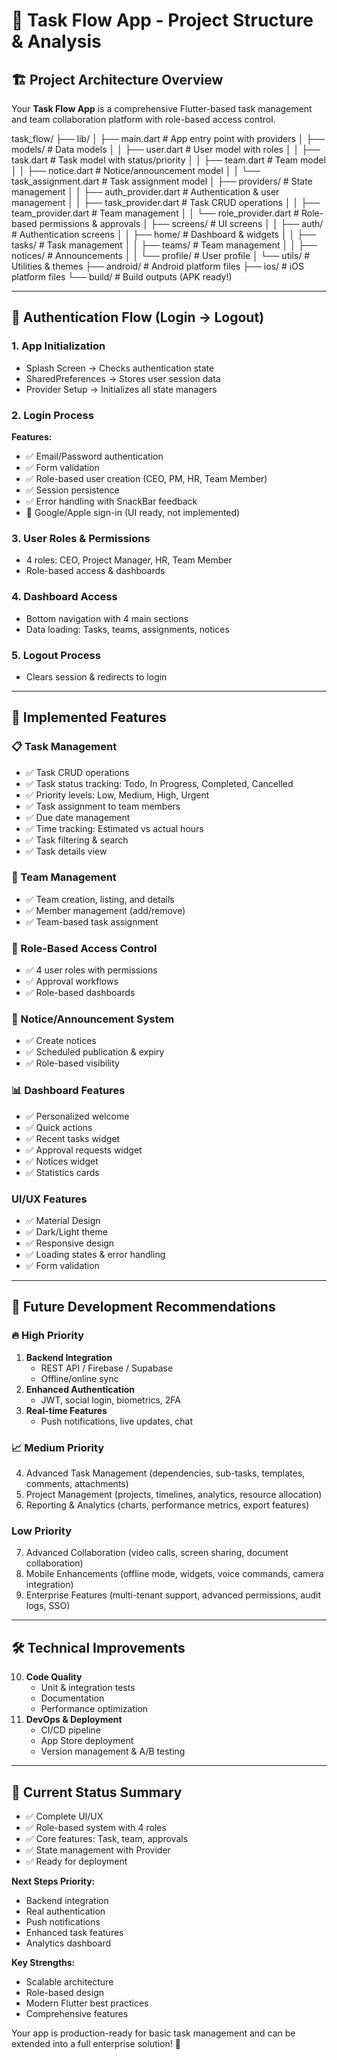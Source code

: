# 📱 Task Flow App - Project Structure & Analysis

## 🏗️ Project Architecture Overview
Your **Task Flow App** is a comprehensive Flutter-based task management and team collaboration platform with role-based access control.  

task_flow/
├── lib/
│ ├── main.dart # App entry point with providers
│ ├── models/ # Data models
│ │ ├── user.dart # User model with roles
│ │ ├── task.dart # Task model with status/priority
│ │ ├── team.dart # Team model
│ │ ├── notice.dart # Notice/announcement model
│ │ └── task_assignment.dart # Task assignment model
│ ├── providers/ # State management
│ │ ├── auth_provider.dart # Authentication & user management
│ │ ├── task_provider.dart # Task CRUD operations
│ │ ├── team_provider.dart # Team management
│ │ └── role_provider.dart # Role-based permissions & approvals
│ ├── screens/ # UI screens
│ │ ├── auth/ # Authentication screens
│ │ ├── home/ # Dashboard & widgets
│ │ ├── tasks/ # Task management
│ │ ├── teams/ # Team management
│ │ ├── notices/ # Announcements
│ │ └── profile/ # User profile
│ └── utils/ # Utilities & themes
├── android/ # Android platform files
├── ios/ # iOS platform files
└── build/ # Build outputs (APK ready!)



---

## 🔐 Authentication Flow (Login → Logout)

### 1. App Initialization
- Splash Screen → Checks authentication state  
- SharedPreferences → Stores user session data  
- Provider Setup → Initializes all state managers  

### 2. Login Process
**Features:**
- ✅ Email/Password authentication  
- ✅ Form validation  
- ✅ Role-based user creation (CEO, PM, HR, Team Member)  
- ✅ Session persistence  
- ✅ Error handling with SnackBar feedback  
- 🔄 Google/Apple sign-in (UI ready, not implemented)  

### 3. User Roles & Permissions
- 4 roles: CEO, Project Manager, HR, Team Member  
- Role-based access & dashboards  

### 4. Dashboard Access
- Bottom navigation with 4 main sections  
- Data loading: Tasks, teams, assignments, notices  

### 5. Logout Process
- Clears session & redirects to login  

---

## 🚀 Implemented Features

### 📋 Task Management
- ✅ Task CRUD operations  
- ✅ Task status tracking: Todo, In Progress, Completed, Cancelled  
- ✅ Priority levels: Low, Medium, High, Urgent  
- ✅ Task assignment to team members  
- ✅ Due date management  
- ✅ Time tracking: Estimated vs actual hours  
- ✅ Task filtering & search  
- ✅ Task details view  

### 👥 Team Management
- ✅ Team creation, listing, and details  
- ✅ Member management (add/remove)  
- ✅ Team-based task assignment  

### 🔐 Role-Based Access Control
- ✅ 4 user roles with permissions  
- ✅ Approval workflows  
- ✅ Role-based dashboards  

### 📢 Notice/Announcement System
- ✅ Create notices  
- ✅ Scheduled publication & expiry  
- ✅ Role-based visibility  

### 📊 Dashboard Features
- ✅ Personalized welcome  
- ✅ Quick actions  
- ✅ Recent tasks widget  
- ✅ Approval requests widget  
- ✅ Notices widget  
- ✅ Statistics cards  

### UI/UX Features
- ✅ Material Design  
- ✅ Dark/Light theme  
- ✅ Responsive design  
- ✅ Loading states & error handling  
- ✅ Form validation  

---

## 🔮 Future Development Recommendations

### 🔥 High Priority
1. **Backend Integration**
   - REST API / Firebase / Supabase  
   - Offline/online sync  
2. **Enhanced Authentication**
   - JWT, social login, biometrics, 2FA  
3. **Real-time Features**
   - Push notifications, live updates, chat  

### 📈 Medium Priority
4. Advanced Task Management (dependencies, sub-tasks, templates, comments, attachments)  
5. Project Management (projects, timelines, analytics, resource allocation)  
6. Reporting & Analytics (charts, performance metrics, export features)  

### Low Priority
7. Advanced Collaboration (video calls, screen sharing, document collaboration)  
8. Mobile Enhancements (offline mode, widgets, voice commands, camera integration)  
9. Enterprise Features (multi-tenant support, advanced permissions, audit logs, SSO)  

---

## 🛠️ Technical Improvements
10. **Code Quality**
    - Unit & integration tests  
    - Documentation  
    - Performance optimization  
11. **DevOps & Deployment**
    - CI/CD pipeline  
    - App Store deployment  
    - Version management & A/B testing  

---

## 🎯 Current Status Summary
- ✅ Complete UI/UX  
- ✅ Role-based system with 4 roles  
- ✅ Core features: Task, team, approvals  
- ✅ State management with Provider  
- ✅ Ready for deployment  

**Next Steps Priority:**
- Backend integration  
- Real authentication  
- Push notifications  
- Enhanced task features  
- Analytics dashboard  

**Key Strengths:**
- Scalable architecture  
- Role-based design  
- Modern Flutter best practices  
- Comprehensive features  

Your app is production-ready for basic task management and can be extended into a full enterprise solution! 🚀
